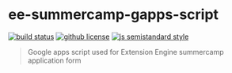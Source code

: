 # ee-summercamp-gapps-script 
[![build status](https://badgen.net/travis/vladimyr/ee-summercamp-gapps-script/master)](https://travis-ci.com/vladimyr/ee-summercamp-gapps-script) [![github license](https://badgen.net/github/license/vladimyr/ee-summercamp-gapps-script)](https://github.com/vladimyr/ee-summercamp-gapps-script/blob/master/LICENSE) [![js semistandard style](https://badgen.net/badge/code%20style/semistandard/pink)](https://github.com/Flet/semistandard)

>Google apps script used for Extension Engine summercamp application form
